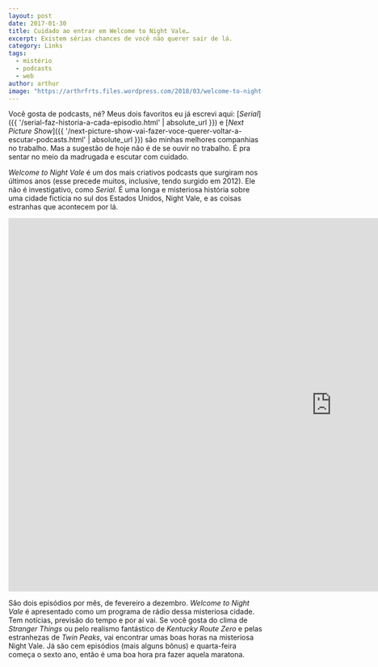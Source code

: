 ```yaml
---
layout: post
date: 2017-01-30
title: Cuidado ao entrar em Welcome to Night Vale…
excerpt: Existem sérias chances de você não querer sair de lá.
category: Links
tags:
  - mistério
  - podcasts
  - web
author: arthur
image: "https://arthrfrts.files.wordpress.com/2018/03/welcome-to-night-vale.jpg"
---
```


Você gosta de podcasts, né? Meus dois favoritos eu já escrevi aqui: [_Serial_]({{ '/serial-faz-historia-a-cada-episodio.html' | absolute_url }}) e [_Next Picture Show_]({{ '/next-picture-show-vai-fazer-voce-querer-voltar-a-escutar-podcasts.html' | absolute_url }}) são minhas melhores companhias no trabalho. Mas a sugestão de hoje não é de se ouvir no trabalho. É pra sentar no meio da madrugada e escutar com cuidado.

_Welcome to Night Vale_ é um dos mais criativos podcasts que surgiram nos últimos anos (esse precede muitos, inclusive, tendo surgido em 2012). Ele não é investigativo, como _Serial_. É uma longa e misteriosa história sobre uma cidade fictícia no sul dos Estados Unidos, Night Vale, e as coisas estranhas que acontecem por lá.

<iframe width="1280" height="739" src="https://www.youtube.com/embed/Ujksjzqrhys?list=PLsCIt0vAuUxODAkMU7ZJ_gLJC2ZWnffS2" frameborder="0" allow="autoplay; encrypted-media" allowfullscreen></iframe>

São dois episódios por mês, de fevereiro a dezembro. _Welcome to Night Vale_ é apresentado como um programa de rádio dessa misteriosa cidade. Tem notícias, previsão do tempo e por aí vai. Se você gosta do clima de _Stranger Things_ ou pelo realismo fantástico de _Kentucky Route Zero_ e pelas estranhezas de _Twin Peaks_, vai encontrar umas boas horas na misteriosa Night Vale. Já são cem episódios (mais alguns bônus) e quarta-feira começa o sexto ano, então é uma boa hora pra fazer aquela maratona.
